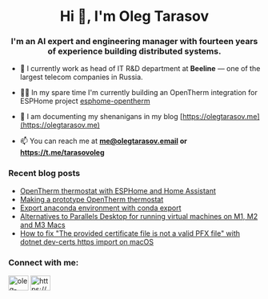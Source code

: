 <h1 align="center">Hi 👋, I'm Oleg Tarasov</h1>
<h3 align="center">I'm an AI expert and engineering manager with fourteen years of experience building distributed systems.</h3>

- 🔭 I currently work as head of IT R&D department at **Beeline** — one of the largest telecom companies in Russia.

- 🧑‍💻 In my spare time I'm currently building an OpenTherm integration for ESPHome project [esphome-opentherm](https://github.com/olegtarasov/esphome-opentherm)

- 📝 I am documenting my shenanigans in my blog [https://olegtarasov.me](https://olegtarasov.me)

- 📫 You can reach me at **me@olegtarasov.email or https://t.me/tarasovoleg**

### Recent blog posts
<!-- BLOG-POST-LIST:START -->
- [OpenTherm thermostat with ESPHome and Home Assistant](https://olegtarasov.me/opentherm-thermostat-esphome/)
- [Making a prototype OpenTherm thermostat](https://olegtarasov.me/opentherm-thermostat-esphome-prototype1/)
- [Export anaconda environment with conda export](https://olegtarasov.me/export-anaconda-environment/)
- [Alternatives to Parallels Desktop for running virtual machines on M1, M2 and M3 Macs](https://olegtarasov.me/alternatives-to-parallels-desktop-on-apple-silicon/)
- [How to fix &quot;The provided certificate file is not a valid PFX file&quot; with dotnet dev-certs https import on macOS](https://olegtarasov.me/dotnet-dev-certs-import-macos/)
<!-- BLOG-POST-LIST:END -->

<h3 align="left">Connect with me:</h3>
<p align="left">
<a href="https://linkedin.com/in/oleg-tarasov" target="blank"><img align="center" src="https://raw.githubusercontent.com/rahuldkjain/github-profile-readme-generator/master/src/images/icons/Social/linked-in-alt.svg" alt="oleg-tarasov" height="30" width="40" /></a>
<a href="/https://olegtarasov.me/rss/" target="blank"><img align="center" src="https://raw.githubusercontent.com/rahuldkjain/github-profile-readme-generator/master/src/images/icons/Social/rss.svg" alt="https://olegtarasov.me/rss/" height="30" width="40" /></a>
</p>
